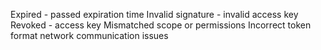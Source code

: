 Expired - passed expiration time
Invalid signature - invalid access key
Revoked - access key 
Mismatched scope or permissions 
Incorrect token format 
network communication issues